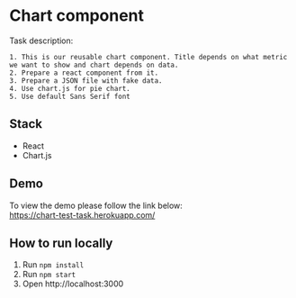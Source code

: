 # Chart component
Task description:

    1. This is our reusable chart component. Title depends on what metric we want to show and chart depends on data.
    2. Prepare a react component from it.
    3. Prepare a JSON file with fake data.
    4. Use chart.js for pie chart.
    5. Use default Sans Serif font
## Stack
- React
- Chart.js
## Demo
To view the demo please follow the link below:\
https://chart-test-task.herokuapp.com/

## How to run locally
1. Run `npm install`
2. Run `npm start`
3. Open http://localhost:3000